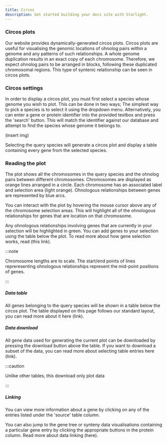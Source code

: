 ```yaml
---
title: Circos 
description: Get started building your docs site with Starlight.
---
```


### Circos plots

Our website provides dynamically-generated circos plots. Circos plots are useful for visualising the genomic locations of ohnolog pairs within a genome and any patterns of such relationships. A whole genome duplication results in an exact copy of each chromosome. Therefore, we expect ohnolog pairs to be arranged in blocks, following these duplicated chromosomal regions. This type of syntenic relationship can be seen in circos plots.

### Circos settings

In order to display a circos plot, you must first select a species whose genome you wish to plot. This can be done in two ways; The simplest way to pick a species is to select it using the dropdown menu. Alternatively, you can enter a gene or protein identifier into the provided textbox and press the 'search' button. This will match the identifier against our database and attempt to find the species whose genome it belongs to.

(insert img)

Selecting the query species will generate a circos plot and display a table containing every gene from the selected species.

### Reading the plot

The plot shows all the chromosomes in the query species and the ohnolog pairs between different chromosomes. Chromosomes are displayed as orange lines arranged in a circle. Each chromosome has an associated label and selection area (light orange). Ohnologous relationships between genes are represented by blue arcs.

You can interact with the plot by hovering the mouse cursor above any of the chromosome selection areas. This will highlight all of the ohnologous relationships for genes that are location on that chromosome.

Any ohnologous relationships involving genes that are currently in your selection will be highlighted in green. You can add genes to your selection using the table below the plot. To read more about how gene selection works, read (this link).

:::note

Chromosome lengths are to scale. The start/end points of lines repreresenting ohnologous relationships represent the mid-point positions of genes.

:::

##### Data table

All genes belonging to the query species will be shown in a table below the circos plot. The table displayed on this page follows our standard layout, you can read more about it here (link).

##### Data download

All gene data used for generating the current plot can be downloaded by pressing the download button above the table. If you want to download a subset of the data, you can read more about selecting table entries here (link).

:::caution

Unlike other tables, this download only plot data

:::

##### Linking

You can view more information about a gene by clicking on any of the entries listed under the 'source' table column.

You can also jump to the gene tree or synteny data visualisations containing a particular gene entry by clicking the appropriate buttons in the protein column. Read more about data linking (here).
